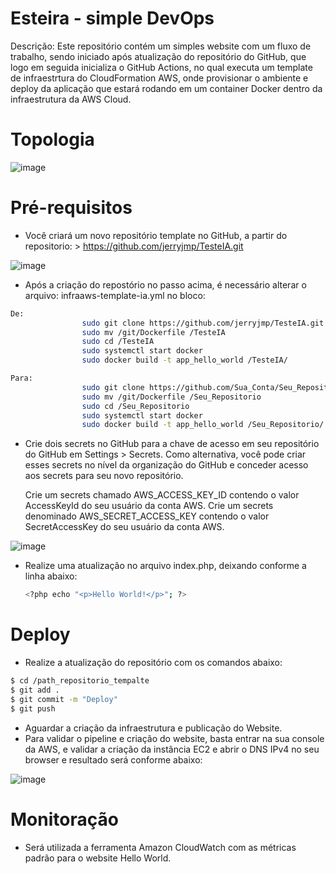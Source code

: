 # Esteira - simple DevOps
Descrição:
Este repositório contém um simples website com um fluxo de trabalho, sendo iniciado após atualização do repositório do GitHub, que logo em seguida inicializa o GitHub Actions, no qual executa um template de infraestrtura do CloudFormation AWS, onde provisionar o ambiente e deploy da aplicação que estará rodando em um container Docker dentro da infraestrutura da AWS Cloud.

# Topologia 
![image](https://user-images.githubusercontent.com/55636741/94643648-b5606500-02bd-11eb-9865-0c4fa9a32270.png)

# Pré-requisitos 
* Você criará um novo repositório template no GitHub, a partir do repositorio: > https://github.com/jerryjmp/TesteIA.git 

![image](https://user-images.githubusercontent.com/55636741/94646712-38d18480-02c5-11eb-8384-224a06c17b89.png) 
* Após a criação do repostório no passo acima, é necessário alterar o arquivo: infraaws-template-ia.yml no bloco: 
                
```sh
De:   
                sudo git clone https://github.com/jerryjmp/TesteIA.git
                sudo mv /git/Dockerfile /TesteIA
                sudo cd /TesteIA
                sudo systemctl start docker
                sudo docker build -t app_hello_world /TesteIA/
```
```sh             
Para:       
                sudo git clone https://github.com/Sua_Conta/Seu_Repositorio.git
                sudo mv /git/Dockerfile /Seu_Repositorio
                sudo cd /Seu_Repositorio
                sudo systemctl start docker
                sudo docker build -t app_hello_world /Seu_Repositorio/  
```
* Crie dois secrets no GitHub para a chave de acesso em seu repositório do GitHub em Settings > Secrets. Como alternativa, você pode criar esses secrets no nível da organização do GitHub e conceder acesso aos secrets para seu novo repositório.

    Crie um secrets chamado AWS_ACCESS_KEY_ID contendo o valor AccessKeyId do seu usuário da conta AWS.
    Crie um secrets denominado AWS_SECRET_ACCESS_KEY contendo o valor SecretAccessKey do seu usuário da conta AWS.

![image](https://user-images.githubusercontent.com/55636741/94648782-9f58a180-02c9-11eb-9d86-088b782b55e8.png) 

* Realize uma atualização no arquivo index.php, deixando conforme a linha abaixo:  
  ```sh
  <?php echo "<p>Hello World!</p>"; ?>  
   ``` 

# Deploy
 * Realize a atualização do repositório com os comandos abaixo:
 ```sh
$ cd /path_repositorio_tempalte
$ git add . 
$ git commit -m "Deploy"
$ git push 
```
* Aguardar a criação da infraestrutura e publicação do Website.
* Para validar o pipeline e criação do website, basta entrar na sua console da AWS, e validar a criação da instância EC2 e abrir o DNS IPv4 no seu browser e resultado será conforme abaixo: 

![image](https://user-images.githubusercontent.com/55636741/94654286-39711780-02d3-11eb-9403-104bc417129e.png)

# Monitoração
* Será utilizada a ferramenta Amazon CloudWatch com as métricas padrão para o website Hello World. 




























[//]: # (These are reference links used in the body of this note and get stripped out when the markdown processor does its job. There is no need to format nicely because it shouldn't be seen. Thanks SO - http://stackoverflow.com/questions/4823468/store-comments-in-markdown-syntax)


   [dill]: <https://github.com/joemccann/dillinger>
   [git-repo-url]: <https://github.com/joemccann/dillinger.git>
   [john gruber]: <http://daringfireball.net>
   [df1]: <http://daringfireball.net/projects/markdown/>
   [markdown-it]: <https://github.com/markdown-it/markdown-it>
   [Ace Editor]: <http://ace.ajax.org>
   [node.js]: <http://nodejs.org>
   [Twitter Bootstrap]: <http://twitter.github.com/bootstrap/>
   [jQuery]: <http://jquery.com>
   [@tjholowaychuk]: <http://twitter.com/tjholowaychuk>
   [express]: <http://expressjs.com>
   [AngularJS]: <http://angularjs.org>
   [Gulp]: <http://gulpjs.com>

   [PlDb]: <https://github.com/joemccann/dillinger/tree/master/plugins/dropbox/README.md>
   [PlGh]: <https://github.com/joemccann/dillinger/tree/master/plugins/github/README.md>
   [PlGd]: <https://github.com/joemccann/dillinger/tree/master/plugins/googledrive/README.md>
   [PlOd]: <https://github.com/joemccann/dillinger/tree/master/plugins/onedrive/README.md>
   [PlMe]: <https://github.com/joemccann/dillinger/tree/master/plugins/medium/README.md>
   [PlGa]: <https://github.com/RahulHP/dillinger/blob/master/plugins/googleanalytics/README.md>
